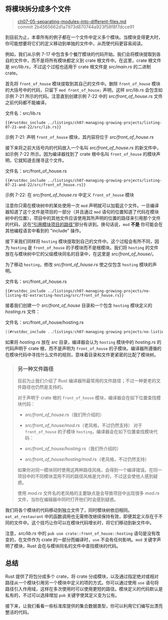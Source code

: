 ## 将模块拆分成多个文件

> [ch07-05-separating-modules-into-different-files.md](https://github.com/rust-lang/book/blob/main/src/ch07-05-separating-modules-into-different-files.md)
> <br>
> commit 2b4565662d1a7973d870744a923f58f8f7dcce91

到目前为止，本章所有的例子都在一个文件中定义多个模块。当模块变得更大时，你可能想要将它们的定义移动到单独的文件中，从而使代码更容易阅读。

例如，我们从示例 7-17 中包含多个餐厅模块的代码开始。我们会将模块提取到各自的文件中，而不是将所有模块都定义到 crate 根文件中。在这里，crate 根文件是 *src/lib.rs*，不过这个过程也适用于 crate 根文件是 *src/main.rs* 的二进制 crate。

首先将 `front_of_house` 模块提取到其自己的文件中。删除 `front_of_house` 模块的大括号中的代码，只留下 `mod front_of_house;` 声明，这样 *src/lib.rs* 会包含如示例 7-21 所示的代码。注意直到创建示例 7-22 中的 *src/front_of_house.rs* 文件之前代码都不能编译。

<span class="filename">文件名：src/lib.rs</span>

```rust,ignore,does_not_compile
{{#rustdoc_include ../listings/ch07-managing-growing-projects/listing-07-21-and-22/src/lib.rs}}
```

<span class="caption">示例 7-21: 声明 `front_of_house` 模块，其内容将位于 *src/front_of_house.rs*</span>

接下来将之前大括号内的代码放入一个名叫 *src/front_of_house.rs* 的新文件中，如示例 7-22 所示。因为编译器找到了 crate 根中名叫 `front_of_house` 的模块声明，它就知道去搜寻这个文件。

<span class="filename">文件名：src/front_of_house.rs</span>

```rust,ignore
{{#rustdoc_include ../listings/ch07-managing-growing-projects/listing-07-21-and-22/src/front_of_house.rs}}
```

<span class="caption">示例 7-22: 在 *src/front_of_house.rs* 中定义 `front_of_house`
模块</span>

注意你只需在模块树中的某处使用一次 `mod` 声明就可以加载这个文件。一旦编译器知道了这个文件是项目的一部分（并且通过 `mod` 语句的位置知道了代码在模块树中的位置），项目中的其他文件应该使用其所声明的位置的路径来引用那个文件的代码，这在[“引用模块项目的路径”][paths]部分有讲到。换句话说，`mod` **不是** 你可能会在其他编程语言中看到的 "include" 操作。

接下来我们同样将 `hosting` 模块提取到自己的文件中。这个过程会有所不同，因为 `hosting` 是 `front_of_house` 的子模块而不是根模块。我们将 `hosting` 的文件放在与模块树中它的父级模块同名的目录中，在这里是 *src/front_of_house/*。

为了移动 `hosting`，修改 *src/front_of_house.rs* 使之仅包含 `hosting` 模块的声明。

<span class="filename">文件名：src/front_of_house.rs</span>

```rust,ignore
{{#rustdoc_include ../listings/ch07-managing-growing-projects/no-listing-02-extracting-hosting/src/front_of_house.rs}}
```

接着我们创建一个 *src/front_of_house* 目录和一个包含 `hosting` 模块定义的 *hosting.rs* 文件：

<span class="filename">文件名：src/front_of_house/hosting.rs</span>

```rust
{{#rustdoc_include ../listings/ch07-managing-growing-projects/no-listing-02-extracting-hosting/src/front_of_house/hosting.rs}}
```

如果将 *hosting.rs* 放在 *src* 目录，编译器会认为 `hosting` 模块中的 *hosting.rs* 的代码声明于 crate 根，而不是声明为 `front_of_house` 的子模块。编译器所遵循的在模块代码中寻找什么文件的规则，意味着目录和文件更紧密的比配了模块树。

> ### 另一种文件路径
>
> 目前为止我们介绍了 Rust 编译器所最常用的文件路径；不过一种更老的文件路径也仍然是支持的。
>
> 对于声明于 crate 根的 `front_of_house` 模块，编译器会在如下位置查找模块代码：
>
> * *src/front_of_house.rs*（我们所介绍的）
> * *src/front_of_house/mod.rs*（老风格，不过仍然支持）
> 对于 `front_of_house` 的子模块 `hosting`，编译器会在如下位置查找模块代码：
>
> * *src/front_of_house/hosting.rs*（我们所介绍的）
> * *src/front_of_house/hosting/mod.rs*（老风格，不过仍然支持）
>
> 如果你对同一模块同时使用这两种路径风格，会得到一个编译错误。在同一项目中的不同模块混用不同的路径风格是允许的，不过这会使他人感到疑惑。
>
> 使用 *mod.rs* 文件名的老风格的主要缺点是会导致项目中出现很多 *mod.rs* 文件，当你在编辑器中同时打开他们时会感到疑惑。

我们将各个模块的代码移动到独立文件了，同时模块树依旧相同。`eat_at_restaurant` 中的函数调用也无需修改继续保持有效，即便其定义存在于不同的文件中。这个技巧让你可以在模块代码增长时，将它们移动到新文件中。

注意，*src/lib.rs* 中的 `pub use crate::front_of_house::hosting` 语句是没有改变的，在文件作为 crate 的一部分而编译时，`use` 不会有任何影响。`mod` 关键字声明了模块，Rust 会在与模块同名的文件中查找模块的代码。

## 总结

Rust 提供了将包分成多个 crate，将 crate 分成模块，以及通过指定绝对或相对路径从一个模块引用另一个模块中定义的项的方式。你可以通过使用 `use` 语句将路径引入作用域，这样在多次使用时可以使用更短的路径。模块定义的代码默认是私有的，不过可以选择增加 `pub` 关键字使其定义变为公有。

接下来，让我们看看一些标准库提供的集合数据类型，你可以利用它们编写出漂亮整洁的代码。

[paths]: ch07-03-paths-for-referring-to-an-item-in-the-module-tree.html
